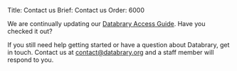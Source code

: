 Title: Contact us
Brief: Contact us
Order: 6000

We are continually updating our [Databrary Access Guide](https://www.databrary.org/about/agreement/agreement-annex-III.html).
Have you checked it out?

If you still need help getting started or have a question about Databrary, get in touch.
Contact us at [contact@databrary.org](mailto:contact@databrary.org) and a staff member will respond to you.
